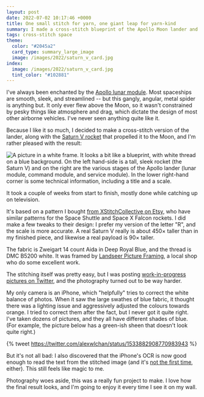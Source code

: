 ```yaml
---
layout: post
date: 2022-07-02 10:17:46 +0000
title: One small stitch for yarn, one giant leap for yarn-kind
summary: I made a cross-stitch blueprint of the Apollo Moon lander and the Saturn V rocket.
tags: cross-stitch space
theme:
  color: "#2045a2"
  card_type: summary_large_image
  image: /images/2022/saturn_v_card.jpg
index:
  image: /images/2022/saturn_v_card.jpg
  tint_color: "#102881"
---
```


I've always been enchanted by the [Apollo lunar module][LM].
Most spaceships are smooth, sleek, and streamlined -- but this gangly, angular, metal spider is anything but.
It only ever flew above the Moon, so it wasn't constrained by pesky things like atmosphere and drag, which dictate the design of most other airborne vehicles.
I've never seen anything quite like it.

Because I like it so much, I decided to make a cross-stitch version of the lander, along with the [Saturn V rocket][SV] that propelled it to the Moon, and I'm rather pleased with the result:

<img src="/images/2022/saturn_v_2x.jpg" srcset="/images/2022/saturn_v_1x.jpg 1x, /images/2022/saturn_v_2x.jpg 2x, /images/2022/saturn_v_3x.jpg 3x, /images/2022/saturn_v_4x.jpg 4x" alt="A picture in a white frame. It looks a bit like a blueprint, with white thread on a blue background. On the left hand-side is a tall, sleek rocket (the Saturn V) and on the right are the various stages of the Apollo lander (lunar module, command module, and service module). In the lower right-hand corner is some technical information, including a title and a scale." class="fullwidth_img">

It took a couple of weeks from start to finish, mostly done while catching up on television.

It's based on a pattern I bought [from XStitchCollective on Etsy][etsy], who have similar patterns for the Space Shuttle and Space X Falcon rockets.
I did make a few tweaks to their design: I prefer my version of the letter "R", and the scale is more accurate.
A real Saturn V really is about 450&times; taller than in my finished piece, and likewise a real payload is 90&times; taller.

The fabric is Zweigart 14&nbsp;count Aida in Deep Royal Blue, and the thread is DMC B5200 white.
It was framed by [Landseer Picture Framing][landseer], a local shop who do some excellent work.

The stitching itself was pretty easy, but I was posting [work-in-progress pictures on Twitter][tweet], and the photography turned out to be way harder.

My only camera is an iPhone, which "helpfully" tries to correct the white balance of photos.
When it saw the large swathes of blue fabric, it thought there was a lighting issue and aggressively adjusted the colours towards orange.
I tried to correct them after the fact, but I never got it quite right.
I've taken dozens of pictures, and they all have different shades of blue.
(For example, the picture below has a green-ish sheen that doesn't look quite right.)

{% tweet https://twitter.com/alexwlchan/status/1533882908770983943 %}

But it's not all bad: I also discovered that the iPhone's OCR is now good enough to read the text from the stitched image (and it's [not the first time][first_time], either).
This still feels like magic to me.

Photography woes aside, this was a really fun project to make.
I love how the final result looks, and I'm going to enjoy it every time I see it on my wall.

[LM]: https://en.wikipedia.org/wiki/Apollo_Lunar_Module
[SV]: https://en.wikipedia.org/wiki/Saturn_V
[etsy]: https://www.etsy.com/uk/listing/756788593/saturn-v-blueprint-cross-stitch-pattern
[landseer]: https://landseerpictureframes.co.uk/
[tweet]: https://twitter.com/alexwlchan/status/1533882908770983943
[video]: https://twitter.com/alexwlchan/status/1541896747030650881
[first_time]: https://twitter.com/alexwlchan/status/1530845932379680773
